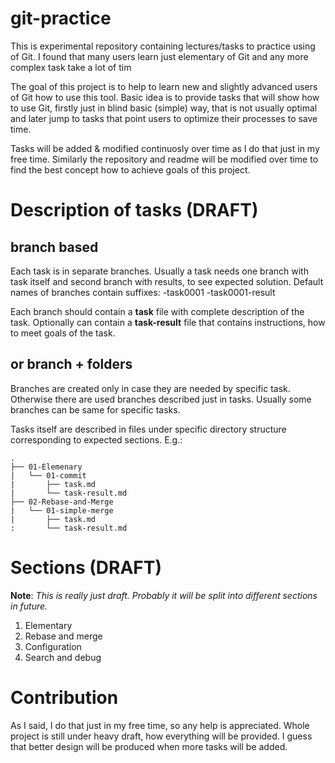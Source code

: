 git-practice
============

This is experimental repository containing lectures/tasks to practice using
of Git. I found that many users learn just elementary of Git and any more
complex task take a lot of tim

The goal of this project is to help to learn new and slightly advanced users of
Git how to use this tool. Basic idea is to provide tasks that will show how
to use Git, firstly just in blind basic (simple) way, that is not usually
optimal and later jump to tasks that point users to optimize their processes
to save time.

Tasks will be added & modified continuosly over time as I do that just in my
free time. Similarly the repository and readme will be modified over time to
find the best concept how to achieve goals of this project.

Description of tasks (DRAFT)
============================

branch based
------------

Each task is in separate branches. Usually a task needs one branch with task
itself and second branch with results, to see expected solution. Default names
of branches contain suffixes:
  -task0001
  -task0001-result

Each branch should contain a **task** file with complete description of the task.
Optionally can contain a **task-result** file that contains instructions, how
to meet goals of the task.

or branch + folders
-------------------

Branches are created only in case they are needed by specific task. Otherwise
there are used branches described just in tasks. Usually some branches can be
same for specific tasks.

Tasks itself are described in files under specific directory structure
corresponding to expected sections. E.g.:

    .
    ├── 01-Elemenary
    |   └── 01-commit
    |       ├── task.md
    |       └── task-result.md
    ├── 02-Rebase-and-Merge
    |   └── 01-simple-merge
    |       ├── task.md
    :       └── task-result.md


Sections (DRAFT)
================

**Note**: *This is really just draft. Probably it will be split into different
sections in future.*

1. Elementary
2. Rebase and merge
3. Configuration
4. Search and debug

Contribution
============

As I said, I do that just in my free time, so any help is appreciated. Whole
project is still under heavy draft, how everything will be provided. I guess
that better design will be produced when more tasks will be added.

